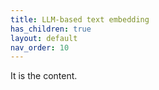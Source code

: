 ```yaml
---
title: LLM-based text embedding
has_children: true
layout: default
nav_order: 10
---
```


It is the content.
